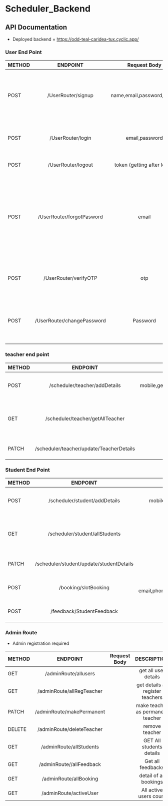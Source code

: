 # Scheduler_Backend



## API Documentation
  - Deployed backend = https://odd-teal-caridea-tux.cyclic.app/

### User End Point

| METHOD      | ENDPOINT    |  Request Body | DESCRIPTION |
| :---        |    :----:   | :-----------: | :----------:|
| POST        | /UserRouter/signup  | name,email,password,image |This endpoint allow users to register in the website and send user a real time email for confirmation|
| POST  | /UserRouter/login  |email,password|  This endpoint allow users to login. Return JWT token on login. |
| POST |  /UserRouter/logout | token (getting after login) | This endpoint allow users to logout|
|POST |  /UserRouter/forgotPasword | email | This endpoint allow users to reset password.In this end point user enter their email ( registered email).by this email we find the user and send a otp at user email |
|POST| /UserRouter/verifyOTP | otp | in this end point user enter the otp that we sended user by email|
|POST| /UserRouter/changePassword | Password | in this end point user enter updated password and password updated in database|



### teacher end point

| METHOD      | ENDPOINT    |  Request Body | DESCRIPTION |
| :---        |    :----:   | :-----------: | :----------:|
| POST        | /scheduler/teacher/addDetails | mobile,gender,address,qualification,experience,expertise | this end point for add teacher other details |
| GET         |  /scheduler/teacher/getAllTeacher   |     | this end point for getting all the teachers details that are registered in website |
| PATCH |  /scheduler/teacher/update/TeacherDetails | authentication required | from this user can update their details |




### Student End Point 

| METHOD      | ENDPOINT    |  Request Body | DESCRIPTION |
| :---        |    :----:   | :-----------: | :----------:|
| POST   | /scheduler/student/addDetails  | mobile,gender,address,standard,subjects,courseDetails |  this end point for add student other details |
| GET | /scheduler/student/allStudents  |    |  this end point for getting all the students details that are registered in website |
| PATCH |  /scheduler/student/update/studentDetails | authentication required | from this user can update their details |
| POST   | /booking/slotBooking  | StudentName, email,phone,courseName,teacherName,Teacher_Booking_id,slot | from this user can book slot of selected teacher |
| POST  | /feedback/StudentFeedback | name,email,message |  from this end point user can give feedback |




### Admin Route
-  Admin registration required

| METHOD      | ENDPOINT    |  Request Body | DESCRIPTION |
| :---        |    :----:   | :-----------: | :----------:|
| GET   |  /adminRoute/allusers  |    |  get all user details |
| GET  | /adminRoute/allRegTeacher  |   |  get details all register teachers |
| PATCH | /adminRoute/makePermanent  |   |  make teacher as permanent teacher |
| DELETE | /adminRoute/deleteTeacher  |   |  remove teacher | 
| GET  | /adminRoute/allStudents  |  |  GET All students details |
| GET |  /adminRoute//allFeedback |  |  Get all feedbacks  |
| GET  |  /adminRoute/allBooking  |  |  detail of all bookings |
| GET | /adminRoute/activeUser   |   |  All active users count | 


